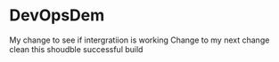 # DevOpsDem
My change to see if intergratiion is working
Change to my next change
clean
this shoudble successful build

